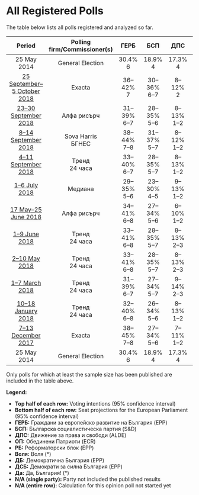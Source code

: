 # All Registered Polls

The table below lists all polls registered and analyzed so far.

| Period     | Polling firm/Commissioner(s) | ГЕРБ | БСП | ДПС | ОП | РБ | Воля | ДБ | ДСБ | Да |
|:----------:|:----------------------------:|:--:|:--:|:--:|:--:|:--:|:--:|:--:|:--:|:--:|
| 25 May 2014 | General Election | 30.4% <br> 6 | 18.9% <br> 4 | 17.3% <br> 4 | 10.7% <br> 2 | 6.4% <br> 1 | 0.0% <br> 0 | 0.0% <br> 0 | 0.0% <br> 0 | 0.0% <br> 0 |
| [25 September–5 October 2018](2018-10-05-Exacta.html) | Exacta | 36–42% <br> 7 | 30–36% <br> 6–7 | 8–12% <br> 2 | 8–12% <br> 1–2 | 1–3% <br> 0 | 1–3% <br> 0 | 2–4% <br> 0 | N/A <br> N/A | N/A <br> N/A |
| [23–30 September 2018](2018-09-30-Алфарисърч.html) | Алфа рисърч | 31–39% <br> 6–7 | 28–35% <br> 5–6 | 8–13% <br> 1–2 | 6–10% <br> 1–2 | N/A <br> N/A | 2–5% <br> 0 | 3–7% <br> 0–1 | N/A <br> N/A | N/A <br> N/A |
| [8–14 September 2018](2018-09-14-SovaHarris.html) | Sova Harris <br> БГНЕС | 38–44% <br> 7–8 | 31–37% <br> 5–7 | 8–12% <br> 1–2 | 7–11% <br> 1–2 | N/A <br> N/A | 1–3% <br> 0 | 2–4% <br> 0 | N/A <br> N/A | N/A <br> N/A |
| [4–11 September 2018](2018-09-11-Тренд.html) | Тренд <br> 24 часа | 33–40% <br> 6–7 | 28–35% <br> 5–7 | 8–13% <br> 1–2 | 7–11% <br> 1–2 | 1–3% <br> 0 | 1–4% <br> 0 | 2–5% <br> 0–1 | N/A <br> N/A | N/A <br> N/A |
| [1–6 July 2018](2018-07-06-Медиана.html) | Медиана | 29–35% <br> 5–6 | 23–30% <br> 4–5 | 9–13% <br> 1–2 | 10–15% <br> 2–3 | N/A <br> N/A | 2–4% <br> 0 | N/A <br> N/A | N/A <br> N/A | N/A <br> N/A |
| [17 May–25 June 2018](2018-06-25-Алфарисърч.html) | Алфа рисърч | 34–41% <br> 6–8 | 27–34% <br> 5–6 | 6–10% <br> 1–2 | 6–10% <br> 1–2 | N/A <br> N/A | 2–5% <br> 0 | 2–5% <br> 0 | N/A <br> N/A | N/A <br> N/A |
| [1–9 June 2018](2018-06-09-Тренд.html) | Тренд <br> 24 часа | 33–41% <br> 6–8 | 28–35% <br> 5–7 | 8–13% <br> 2–3 | 7–11% <br> 1–2 | 1–3% <br> 0 | 2–5% <br> 0 | 2–5% <br> 0 | N/A <br> N/A | N/A <br> N/A |
| [2–10 May 2018](2018-05-10-Тренд.html) | Тренд <br> 24 часа | 33–41% <br> 6–8 | 28–35% <br> 5–7 | 8–13% <br> 2–3 | 7–11% <br> 1–2 | 1–4% <br> 0 | 2–4% <br> 0 | 2–6% <br> 0–1 | N/A <br> N/A | N/A <br> N/A |
| [1–7 March 2018](2018-03-07-Тренд.html) | Тренд <br> 24 часа | 31–39% <br> 6–7 | 27–34% <br> 5–7 | 9–14% <br> 2–3 | 6–11% <br> 1–2 | 2–4% <br> 0 | 2–4% <br> 0 | N/A <br> N/A | 1–3% <br> 0 | 2–4% <br> 0 |
| [10–18 January 2018](2018-01-18-Тренд.html) | Тренд <br> 24 часа | 32–40% <br> 6–8 | 26–34% <br> 5–6 | 8–13% <br> 1–2 | 7–11% <br> 1–2 | 2–5% <br> 0 | 2–4% <br> 0 | N/A <br> N/A | 1–3% <br> 0 | 2–4% <br> 0 |
| [7–13 December 2017](2017-12-13-Exacta.html) | Exacta | 38–45% <br> 7–8 | 27–34% <br> 5–6 | 7–11% <br> 1–2 | 7–11% <br> 1–2 | 1–3% <br> 0 | 2–4% <br> 0 | N/A <br> N/A | 1–3% <br> 0 | 1–2% <br> 0 |
| 25 May 2014 | General Election | 30.4% <br> 6 | 18.9% <br> 4 | 17.3% <br> 4 | 10.7% <br> 2 | 6.4% <br> 1 | 0.0% <br> 0 | 0.0% <br> 0 | 0.0% <br> 0 | 0.0% <br> 0 |

Only polls for which at least the sample size has been published are included in the table above.

**Legend:**
+ **Top half of each row:** Voting intentions (95% confidence interval)
+ **Bottom half of each row:** Seat projections for the European Parliament (95% confidence interval)
+ **ГЕРБ:** Граждани за европейско развитие на България (EPP)
+ **БСП:** Българска социалистическа партия (S&D)
+ **ДПС:** Движение за права и свободи (ALDE)
+ **ОП:** Обединени Патриоти (ECR)
+ **РБ:** Реформаторски блок (EPP)
+ **Воля:** Воля (*)
+ **ДБ:** Демократична България (EPP)
+ **ДСБ:** Демократи за силна България (EPP)
+ **Да:** Да, България! (*)
+ **N/A (single party):** Party not included the published results
+ **N/A (entire row):** Calculation for this opinion poll not started yet

